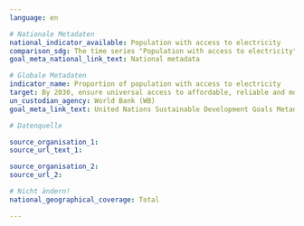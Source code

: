 ```yaml
---
language: en

# Nationale Metadaten
national_indicator_available: Population with access to electricity
comparison_sdg: The time series "Population with access to electricity" is compliant with the international metadata description. The time series "Households and small-sized enterprises connected to the electricity network" is an additional indicator. 
goal_meta_national_link_text: National metadata

# Globale Metadaten
indicator_name: Proportion of population with access to electricity
target: By 2030, ensure universal access to affordable, reliable and modern energy services
un_custodian_agency: World Bank (WB)
goal_meta_link_text: United Nations Sustainable Development Goals Metadata

# Datenquelle

source_organisation_1:
source_url_text_1:

source_organisation_2:
source_url_2:

# Nicht ändern!
national_geographical_coverage: Total

---
```

